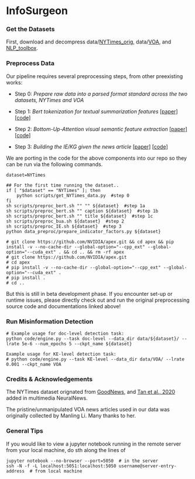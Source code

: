 # InfoSurgeon


### Get the Datasets

First, download and decompress data/[NYTimes_orig](https://uofi.box.com/s/ib5fn1f1h0rbea1z05fwi98rs0481w9l), data/[VOA](https://drive.google.com/file/d/1VAwClg1rlQYFOzZiOEw6gskS7w50VLjL/view?usp=sharing), and [NLP_toolbox](https://uofi.box.com/s/d0ywa0qhlwxtpmrn3n0ye5vd9o4bbj1y). 

### Preprocess Data 

Our pipeline requires several preprocessing steps, from other preexisting works:

* Step 0: _Prepare raw data into a parsed format standard across the two datasets, NYTimes and VOA_

* Step 1: _Bert tokenization for textual summarization features_ [[paper]](https://aclanthology.org/D19-1387.pdf) [[code]](https://github.com/nlpyang/PreSumm)

* Step 2: _Bottom-Up-Attention visual semantic feature extraction_ [[paper]](https://openaccess.thecvf.com/content_cvpr_2018/CameraReady/1163.pdf) [[code]](https://github.com/MILVLG/bottom-up-attention.pytorch)

* Step 3: _Building the IE/KG given the news article_ [[paper]](https://aclanthology.org/2020.acl-demos.11/) [[code]](https://github.com/GAIA-AIDA)

We are porting in the code for the above components into our repo so they can be run via the following commands.
```
dataset=NYTimes

## For the first time running the dataset..
if [ "$dataset" == "NYTimes" ]; then
    python scripts/get_NYTimes_data.py  #step 0
fi
sh scripts/preproc_bert.sh "" "" ${dataset}  #step 1a
sh scripts/preproc_bert.sh "" caption ${dataset}  #step 1b
sh scripts/preproc_bert.sh "" title ${dataset}  #step 1c
sh scripts/preproc_bua.sh ${dataset}  #step 2
sh scripts/preproc_IE.sh ${dataset}  #step 3
python data_preproc/prepare_indicator_factors.py ${dataset}

# git clone https://github.com/NVIDIA/apex.git && cd apex && pip install -v --no-cache-dir --global-option="--cpp_ext" --global-option="--cuda_ext" . && cd .. && rm -rf apex
# git clone https://github.com/NVIDIA/apex.git
# cd apex
# pip install -v --no-cache-dir --global-option="--cpp_ext" --global-option="--cuda_ext" .
# pip install .
# cd ..
```

But this is still in beta development phase. If you encounter set-up or runtime issues, please directly check out and run the original preprocessing source code and documentations linked above!

### Run Misinformation Detection
```
# Example usage for doc-level detection task:
python code/engine.py --task doc-level --data_dir data/${dataset}/ --lrate 5e-6 --num_epochs 5 --ckpt_name ${dataset}

Example usage for KE-level detection task:
# python code/engine.py --task KE-level --data_dir data/VOA/ --lrate 0.001 --ckpt_name VOA
```

### Credits & Acknowledgements

The NYTimes dataset orignated from [GoodNews](https://openaccess.thecvf.com/content_CVPR_2019/papers/Biten_Good_News_Everyone_Context_Driven_Entity-Aware_Captioning_for_News_Images_CVPR_2019_paper.pdf), and [Tan et al., 2020](https://cs-people.bu.edu/rxtan/projects/didan/#:~:text=DIDAN%20is%20a%20multimodal%20model,and%20the%20image%20and%20caption) added in multimedia NeuralNews. 

The pristine/unmanipulated VOA news articles used in our data was originally collected by Manling Li. Many thanks to her.

### General Tips

If you would like to view a jupyter notebook running in the remote server from your local machine, do sth along the lines of 
```
jupyter notebook --no-browser --port=5050  # in the server
ssh -N -f -L localhost:5051:localhost:5050 username@server-entry-address  # from local machine
```
